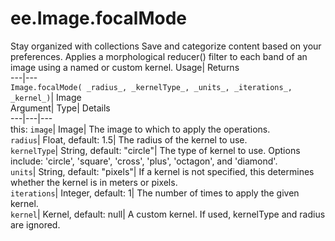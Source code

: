  
#  ee.Image.focalMode
Stay organized with collections  Save and categorize content based on your preferences. 
Applies a morphological reducer() filter to each band of an image using a named or custom kernel. Usage| Returns  
---|---  
`Image.focalMode( _radius_, _kernelType_, _units_, _iterations_, _kernel_)`| Image  
Argument| Type| Details  
---|---|---  
this: `image`| Image| The image to which to apply the operations.  
`radius`| Float, default: 1.5| The radius of the kernel to use.  
`kernelType`| String, default: "circle"| The type of kernel to use. Options include: 'circle', 'square', 'cross', 'plus', 'octagon', and 'diamond'.  
`units`| String, default: "pixels"| If a kernel is not specified, this determines whether the kernel is in meters or pixels.  
`iterations`| Integer, default: 1| The number of times to apply the given kernel.  
`kernel`| Kernel, default: null| A custom kernel. If used, kernelType and radius are ignored.  
